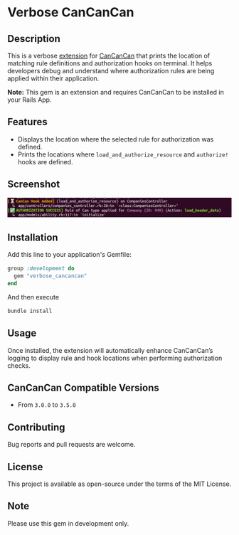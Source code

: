 # Verbose CanCanCan 

## Description
This is a verbose [extension](https://rubygems.org/gems/verbose_cancancan) for [CanCanCan](https://github.com/CanCanCommunity/cancancan) that prints the location of matching rule definitions and authorization hooks on terminal. It helps developers debug and understand where authorization rules are being applied within their application.

**Note:** This gem is an extension and requires CanCanCan to be installed in your Rails App.

## Features
- Displays the location where the selected rule for authorization was defined.
- Prints the locations where `load_and_authorize_resource` and `authorize!` hooks are defined.

## Screenshot
![screenshot](demo.png)

## Installation
Add this line to your application's Gemfile:

```ruby
group :development do
  gem "verbose_cancancan"
end
```

And then execute
```bash
bundle install
```

## Usage

Once installed, the extension will automatically enhance CanCanCan’s logging to display rule and hook locations when performing authorization checks.

## CanCanCan Compatible Versions
- From `3.0.0` to `3.5.0`

## Contributing

Bug reports and pull requests are welcome.

## License

This project is available as open-source under the terms of the MIT License.

## Note
Please use this gem in development only.
